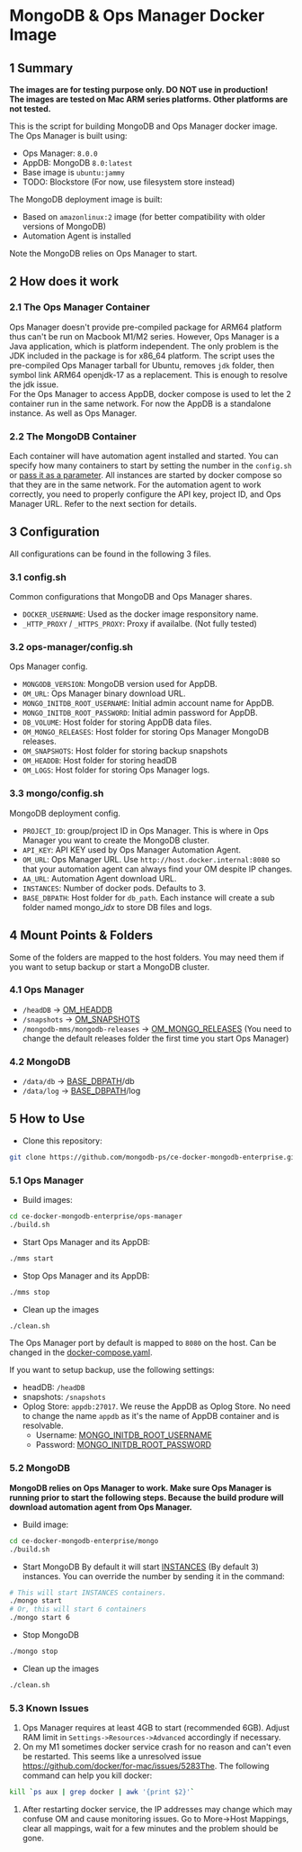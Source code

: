 # MongoDB & Ops Manager Docker Image

## 1 Summary
**The images are for testing purpose only. DO NOT use in production!**  
**The images are tested on Mac ARM series platforms. Other platforms are not tested.**

This is the script for building MongoDB and Ops Manager docker image.
The Ops Manager is built using:

- Ops Manager: `8.0.0`
- AppDB: MongoDB `8.0:latest`
- Base image is `ubuntu:jammy`
- TODO: Blockstore (For now, use filesystem store instead)

The MongoDB deployment image is built:

- Based on `amazonlinux:2` image (for better compatibility with older versions of MongoDB)
- Automation Agent is installed

Note the MongoDB relies on Ops Manager to start.

## 2 How does it work
### 2.1 The Ops Manager Container
Ops Manager doesn't provide pre-compiled package for ARM64 platform thus can't be run on Macbook M1/M2 series. However, Ops Manager is a Java application, which is platform independent. The only problem is the JDK included in the package is for x86_64 platform. The script uses the pre-compiled Ops Manager tarball for Ubuntu, removes `jdk` folder, then symbol link ARM64 openjdk-17 as a replacement. This is enough to resolve the jdk issue.  
For the Ops Manager to access AppDB, docker compose is used to let the 2 container run in the same network. For now the AppDB is a standalone instance. As well as Ops Manager.

### 2.2 The MongoDB Container
Each container will have automation agent installed and started. You can specify how many containers to start by setting the number in the `config.sh` or [pass it as a parameter](#mongodb). All instances are started by docker compose so that they are in the same network. For the automation agent to work correctly, you need to properly configure the API key, project ID, and Ops Manager URL. Refer to the next section for details.

## 3 Configuration

All configurations can be found in the following 3 files.

### 3.1 config.sh
Common configurations that MongoDB and Ops Manager shares.
  - `DOCKER_USERNAME`: Used as the docker image responsitory name.
  - `_HTTP_PROXY` / `_HTTPS_PROXY`: Proxy if availalbe. (Not fully tested)
### 3.2 ops-manager/config.sh
Ops Manager config.
  - `MONGODB_VERSION`: MongoDB version used for AppDB.
  - `OM_URL`: Ops Manager binary download URL.
  - `MONGO_INITDB_ROOT_USERNAME`: Initial admin account name for AppDB.
  - `MONGO_INITDB_ROOT_PASSWORD`: Initial admin password for AppDB.
  - `DB_VOLUME`: Host folder for storing AppDB data files.
  - `OM_MONGO_RELEASES`: Host folder for storing Ops Manager MongoDB releases.
  - `OM_SNAPSHOTS`: Host folder for storing backup snapshots
  - `OM_HEADDB`: Host folder for storing headDB
  - `OM_LOGS`: Host folder for storing Ops Manager logs.
### 3.3 mongo/config.sh
MongoDB deployment config.
  - `PROJECT_ID`: group/project ID in Ops Manager. This is where in Ops Manager you want to create the MongoDB cluster.
  - `API_KEY`: API KEY used by Ops Manager Automation Agent.
  - `OM_URL`: Ops Manager URL. Use `http://host.docker.internal:8080` so that your automation agent can always find your OM despite IP changes. 
  - `AA_URL`: Automation Agent download URL.
  - `INSTANCES`: Number of docker pods. Defaults to 3.
  - `BASE_DBPATH`: Host folder for `db_path`. Each instance will create a sub folder named mongo_*idx* to store DB files and logs.

## 4 Mount Points & Folders
Some of the folders are mapped to the host folders. You may need them if you want to setup backup or start a MongoDB cluster.

### 4.1 Ops Manager
- `/headDB` -> [OM_HEADDB](https://github.com/mongodb-ps/ce-docker-mongodb-enterprise/blob/main/ops-manager/config.sh#L11)
- `/snapshots` -> [OM_SNAPSHOTS](https://github.com/mongodb-ps/ce-docker-mongodb-enterprise/blob/main/ops-manager/config.sh#L10)
- `/mongodb-mms/mongodb-releases` -> [OM_MONGO_RELEASES](https://github.com/mongodb-ps/ce-docker-mongodb-enterprise/blob/main/ops-manager/config.sh#L9) (You need to change the default releases folder the first time you start Ops Manager)

### 4.2 MongoDB
- `/data/db` -> [BASE_DBPATH](https://github.com/mongodb-ps/ce-docker-mongodb-enterprise/blob/main/mongo/config.sh#L10)/db
- `/data/log` -> [BASE_DBPATH](https://github.com/mongodb-ps/ce-docker-mongodb-enterprise/blob/main/mongo/config.sh#L10)/log

## 5 How to Use

- Clone this repository:

```bash
git clone https://github.com/mongodb-ps/ce-docker-mongodb-enterprise.git
```

### 5.1 Ops Manager

- Build images:

```bash
cd ce-docker-mongodb-enterprise/ops-manager
./build.sh
```

- Start Ops Manager and its AppDB:

```bash
./mms start
```

- Stop Ops Manager and its AppDB:

```bash
./mms stop
```

- Clean up the images

```bash
./clean.sh
```

The Ops Manager port by default is mapped to `8080` on the host. Can be changed in the [docker-compose.yaml](https://github.com/mongodb-ps/ce-docker-mongodb-enterprise/blob/main/ops-manager/docker-compose.yml#L24). 

If you want to setup backup, use the following settings:
- headDB: `/headDB`
- snapshots: `/snapshots`
- Oplog Store: `appdb:27017`. We reuse the AppDB as Oplog Store. No need to change the name `appdb` as it's the name of AppDB container and is resolvable.
  - Username: [MONGO_INITDB_ROOT_USERNAME](https://github.com/mongodb-ps/ce-docker-mongodb-enterprise/blob/main/ops-manager/config.sh#L6)
  - Password: [MONGO_INITDB_ROOT_PASSWORD](https://github.com/mongodb-ps/ce-docker-mongodb-enterprise/blob/main/ops-manager/config.sh#L7)

### 5.2 MongoDB
**MongoDB relies on Ops Manager to work. Make sure Ops Manager is running prior to start the following steps. Because the build produre will download automation agent from Ops Manager.**

- Build image:

```bash
cd ce-docker-mongodb-enterprise/mongo
./build.sh
```

- Start MongoDB
By default it will start [INSTANCES](https://github.com/mongodb-ps/ce-docker-mongodb-enterprise/blob/main/mongo/config.sh#L8C1-L9C1) (By default 3) instances. You can override the number by sending it in the command:
```bash
# This will start INSTANCES containers.
./mongo start
# Or, this will start 6 containers
./mongo start 6
```

- Stop MongoDB

```bash
./mongo stop
```

- Clean up the images
```bash
./clean.sh
```

### 5.3 Known Issues

1. Ops Manager requires at least 4GB to start (recommended 6GB). Adjust RAM limit in `Settings->Resources->Advanced` accordingly if necessary.
1. On my M1 sometimes docker service crash for no reason and can't even be restarted. This seems like a unresolved issue https://github.com/docker/for-mac/issues/5283The. The following command can help you kill docker:
```bash
kill `ps aux | grep docker | awk '{print $2}'`
```
1. After restarting docker service, the IP addresses may change which may confuse OM and cause monitoring issues. Go to More->Host Mappings, clear all mappings, wait for a few minutes and the problem should be gone.